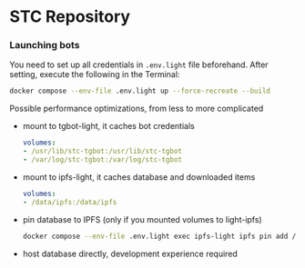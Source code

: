 # STC Repository

### Launching bots

You need to set up all credentials in `.env.light` file beforehand. After setting,
execute the following in the Terminal:

```bash
docker compose --env-file .env.light up --force-recreate --build
```

Possible performance optimizations, from less to more complicated
- mount to tgbot-light, it caches bot credentials
    ```yaml
    volumes:
    - /usr/lib/stc-tgbot:/usr/lib/stc-tgbot
    - /var/log/stc-tgbot:/var/log/stc-tgbot
    ```
- mount to ipfs-light, it caches database and downloaded items
    ```yaml
    volumes:
    - /data/ipfs:/data/ipfs
    ```
- pin database to IPFS (only if you mounted volumes to light-ipfs)
    ```bash
    docker compose --env-file .env.light exec ipfs-light ipfs pin add /ipns/standard-template-construct.org --progress
    ```
- host database directly, development experience required